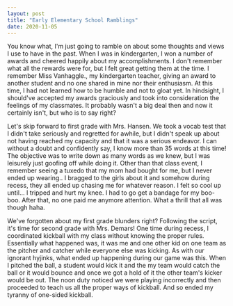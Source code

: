 ```yaml
---
layout: post
title: "Early Elementary School Ramblings"
date: 2020-11-05
---
```


You know what, I'm just going to ramble on about some thoughts and views I use to have in the past. When I was in kindergarten, I won a number of awards and cheered happily about my accomplishments. I don't remember what all the
rewards were for, but I felt great getting them at the time. I remember Miss Vanhaggle., my kindergarten teacher, giving an award to another student and no one shared in mine nor their enthusiasm. At this time, I had not learned how to 
be humble and not to gloat yet. In hindsight, I should've accepted my awards graciously and took into consideration the feelings of my classmates. It probably wasn't a big deal then and now it certainly isn't, but who is to say right?

Let's skip forward to first grade with Mrs. Hansen. We took a vocab test that I didn't take seriously and regretted for awhile, but I didn't speak up about not having reached my capacity and that it was a serious endeavor. I can without a doubt
and confidently say, I know more than 35 words at this time! The objective was to write down as many words as we knew, but I was leisurely just goofing off while doing it. Other than that class event, I remember seeing a tuxedo that my mom had bought
for me, but I never ended up wearing.. I bragged to the girls about it and somehow during recess, they all ended up chasing me for whatever reason. I felt so cool up until... I tripped and hurt my knee. I had to go get a bandage for my boo-boo. After that,
no one paid me anymore attention. What a thrill that all was though haha.

We've forgotten about my first grade blunders right? Following the script, it's time for second grade with Mrs. Demars! One time during recess, I coordinated kickball with my class without knowing the proper rules. Essentially what happened was, it was me and one other
kid on one team as the pitcher and catcher while everyone else was kicking. As with our ignorant hyjinks, what ended up happening during our game was this. When I pitched the ball, a student would kick it and the my team would catch the ball or it would bounce and once we got a hold of it
the other team's kicker would be out. The noon duty noticed we were playing incorrectly and then proceeded to teach us all the proper ways of kickball. And so ended my tyranny of one-sided kickball.

